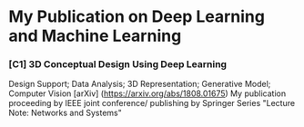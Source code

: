 # My Publication on Deep Learning and Machine Learning 

### [C1] 3D Conceptual Design Using Deep Learning
Design Support; Data Analysis; 3D Representation; Generative Model; Computer Vision  [arXiv] (https://arxiv.org/abs/1808.01675)
My publication proceeding by IEEE joint conference/ publishing by Springer Series "Lecture Note: Networks and Systems"
